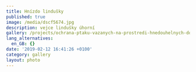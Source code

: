 ```yaml
---
title: Hnízdo lindušky
published: true
image: /media/dscf5674.jpg
description: vejce lindušky úhorní
gallery: /projects/ochrana-ptaku-vazanych-na-prostredi-hnedouhelnych-dolu
lang_alternatives:
  en_GB: {}
date: '2019-02-12 16:41:26 +0100'
category: gallery
layout: photo
---
```


